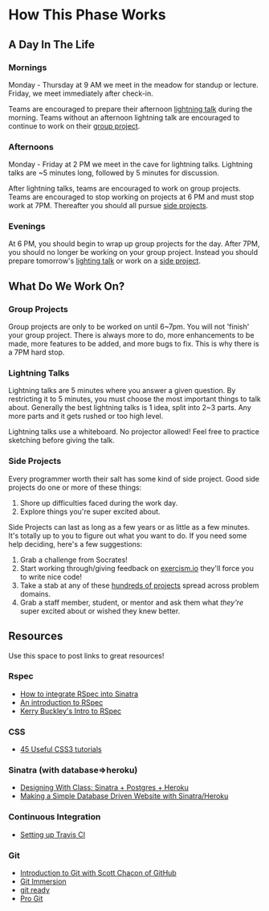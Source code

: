 # How This Phase Works

## A Day In The Life

### Mornings
Monday - Thursday at 9 AM we meet in the meadow for standup or lecture. Friday, we
meet immediately after check-in.

Teams are encouraged to prepare their afternoon [lightning
talk](#lightning-talks) during the morning. Teams without an afternoon lightning
talk are encouraged to continue to work on their [group project](#group-projects).

### Afternoons
Monday - Friday at 2 PM we meet in the cave for lightning talks. Lightning talks
are ~5 minutes long, followed by 5 minutes for discussion.

After lightning talks, teams are encouraged to work on group projects. Teams are
encouraged to stop working on projects at 6 PM and must stop work at 7PM. Thereafter
you should all pursue [side projects](#side-projects).

### Evenings
At 6 PM, you should begin to wrap up group projects for the day.  After 7PM, you
should no longer be working on your group project. Instead you should prepare
tomorrow's [lighting talk](#lightning-talks) or work on a [side project](#side-projects).

## What Do We Work On?

### Group Projects
Group projects are only to be worked on until 6~7pm. You will not 'finish' your
group project. There is always more to do, more enhancements to be made, more
features to be added, and more bugs to fix. This is why there is a 7PM hard
stop.

### Lightning Talks
Lightning talks are 5 minutes where you answer a given question. By restricting
it to 5 minutes, you must choose the most important things to talk about.
Generally the best lightning talks is 1 idea, split into 2~3 parts. Any more
parts and it gets rushed or too high level.

Lightning talks use a whiteboard. No projector allowed! Feel free to practice
sketching before giving the talk.

### Side Projects
Every programmer worth their salt has some kind of side project. Good side
projects do one or more of these things:

1. Shore up difficulties faced during the work day.
2. Explore things you're super excited about.

Side Projects can last as long as a few years or as little as a few minutes.
It's totally up to you to figure out what you want to do. If you need some help
deciding, here's a few suggestions:

1. Grab a challenge from Socrates!
2. Start working through/giving feedback on [exercism.io](http://exercism.io)
   they'll force you to write nice code!
3. Take a stab at any of these [hundreds of
   projects](https://github.com/thekarangoel/Projects) spread across problem
   domains.
4. Grab a staff member, student, or mentor and ask them what *they're* super
   excited about or wished they knew better.

## Resources

Use this space to post links to great resources!

### Rspec
* [How to integrate RSpec into Sinatra](http://net.tutsplus.com/tutorials/ruby/how-to-integrate-rspec-into-a-sinatra-app/)
* [An introduction to RSpec](http://blog.teamtreehouse.com/an-introduction-to-rspec)
* [Kerry Buckley's Intro to RSpec](http://kerryb.github.io/iprug-rspec-presentation/#1)

### CSS
* [45 Useful CSS3 tutorials](http://www.1stwebdesigner.com/css/45-useful-css3-tutorials-and-techniques/)

### Sinatra (with database=>heroku)
* [Designing With Class: Sinatra + Postgres + Heroku](http://mherman.org/blog/2013/06/08/designing-with-class-sinatra-plus-postgresql-plus-heroku/)
* [Making a Simple Database Driven Website with Sinatra/Heroku](http://samuelstern.wordpress.com/2012/11/28/making-a-simple-database-driven-website-with-sinatra-and-heroku/)

### Continuous Integration
* [Setting up Travis CI](https://gist.github.com/ndelage/5593921)

### Git
* [Introduction to Git with Scott Chacon of GitHub](www.youtube.com/watch?v=ZDR433b0HJY)
* [Git Immersion](http://gitimmersion.com/lab_01.html)
* [git ready](http://gitready.com/)
* [Pro Git](http://git-scm.com/book)
